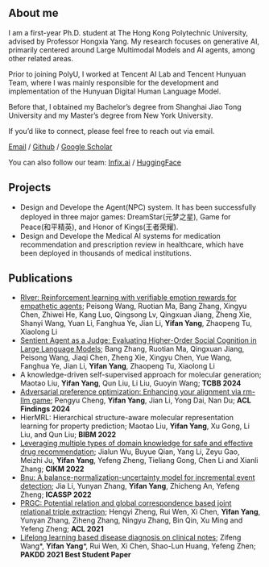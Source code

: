 ## About me
I am a first-year Ph.D. student at The Hong Kong Polytechnic University, advised by Professor Hongxia Yang. My research focuses on generative AI, primarily centered around Large Multimodal Models and AI agents, among other related areas.

Prior to joining PolyU, I worked at Tencent AI Lab and Tencent Hunyuan Team, where I was mainly responsible for the development and implementation of the Hunyuan Digital Human Language Model. 

Before that, I obtained my Bachelor’s degree from Shanghai Jiao Tong University and my Master’s degree from New York University.

If you’d like to connect, please feel free to reach out via email.

[Email](yi-fan.yang@connect.polyu.hk) / [Github](https://github.com/yifyang) / [Google Scholar](https://scholar.google.com/citations?user=vAP5Yi4AAAAJ&hl=en)

You can also follow our team:
[Infix.ai](https://infix-ai.com/) / [HuggingFace](https://huggingface.co/InfiX-ai)

## Projects
- Design and Develope the Agent(NPC) system. It has been successfully deployed in three major games: DreamStar(元梦之星), Game for Peace(和平精英), and Honor of Kings(王者荣耀).
- Design and Develope the Medical AI systems for medication recommendation and prescription review in healthcare, which have been deployed in thousands of medical institutions.


## Publications
- [Rlver: Reinforcement learning with verifiable emotion rewards for empathetic agents](https://arxiv.org/pdf/2507.03112); Peisong Wang, Ruotian Ma, Bang Zhang, Xingyu Chen, Zhiwei He, Kang Luo, Qingsong Lv, Qingxuan Jiang, Zheng Xie, Shanyi Wang, Yuan Li, Fanghua Ye, Jian Li, **Yifan Yang**, Zhaopeng Tu, Xiaolong Li
- [Sentient Agent as a Judge: Evaluating Higher-Order Social Cognition in Large Language Models](https://arxiv.org/pdf/2505.02847?); Bang Zhang, Ruotian Ma, Qingxuan Jiang, Peisong Wang, Jiaqi Chen, Zheng Xie, Xingyu Chen, Yue Wang, Fanghua Ye, Jian Li, **Yifan Yang**, Zhaopeng Tu, Xiaolong Li
- A knowledge-driven self-supervised approach for molecular generation; Maotao Liu, **Yifan Yang**, Qun Liu, Li Liu, Guoyin Wang; **TCBB 2024**
- [Adversarial preference optimization: Enhancing your alignment via rm-llm game](https://arxiv.org/pdf/2311.08045); Pengyu Cheng, **Yifan Yang**, Jian Li, Yong Dai, Nan Du; **ACL Findings 2024**
- HierMRL: Hierarchical structure-aware molecular representation learning for property prediction; Maotao Liu, **Yifan Yang**, Xu Gong, Li Liu, and Qun Liu; **BIBM 2022**  
- [Leveraging multiple types of domain knowledge for safe and effective drug recommendation](https://d1wqtxts1xzle7.cloudfront.net/99866605/3511808-libre.pdf?1678862190=&response-content-disposition=inline%3B+filename%3DLeveraging_Multiple_Types_of_Domain_Know.pdf&Expires=1756645293&Signature=JbXgg079G9SMWlZGhQZw~cH8JeVrmYAabVKsoZO3NFCkyesimlyUh6pTMIm7aWqPxDbTgNpf6vCPOhrunxaCgVRa8Nzmow7gA033pTGgaiTrCJUWLVe8FEp0FPM7FXhXdB-g2pqhpeHg9hXwT6YnjbWPJyK2laGQdFufS1Hi-JK56nAMdN2bkAYSHOWOA~BiI4xbOi49a6fCgahbJjJ1mAXe14Gtm33ukvaUgKZ4D48yDAdVwTAQiLRsTJCWJu9wEOZceEFpEeo29e7R4zjTDRqNRSs7yFCPn6cU6MECtKhnXUjBX-xVn8VuFmszHR1JWbEKeb3QE6cWZMiSazIfkw__&Key-Pair-Id=APKAJLOHF5GGSLRBV4ZA); Jialun Wu, Buyue Qian, Yang Li, Zeyu Gao, Meizhi Ju, **Yifan Yang**, Yefeng Zheng, Tieliang Gong, Chen Li and Xianli Zhang; **CIKM 2022**
- [Bnu: A balance-normalization-uncertainty model for incremental event detection](https://sigport.org/sites/default/files/docs/ICASSP22_3563.pdf); Jia Li, Yunyan Zhang, **Yifan Yang**, Zhicheng An, Yefeng Zheng; **ICASSP 2022**
- [PRGC: Potential relation and global correspondence based joint relational triple extraction](https://arxiv.org/pdf/2106.09895); Hengyi Zheng, Rui Wen, Xi Chen, **Yifan Yang**, Yunyan Zhang, Ziheng Zhang, Ningyu Zhang, Bin Qin, Xu Ming and Yefeng Zheng; **ACL 2021**
- [Lifelong learning based disease diagnosis on clinical notes](https://arxiv.org/pdf/2103.00165); Zifeng Wang*, **Yifan Yang***, Rui Wen, Xi Chen, Shao-Lun Huang, Yefeng Zhen; **PAKDD 2021 Best Student Paper**
